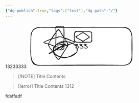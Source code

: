 ```yaml
---
{"dg-publish":true,"tags":["test"],"dg-path":"/"}
---
```


13233333
![test.excalidraw.png](img/user/Excalidraw/test.excalidraw.png)


> [!NOTE] Title
> Contents


> [!error] Title
> Contents
1312

fdsffadf